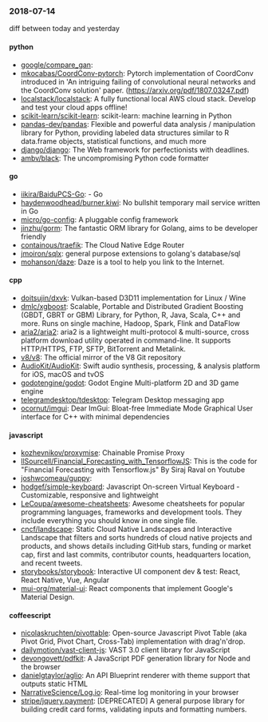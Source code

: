 ### 2018-07-14
diff between today and yesterday

#### python
* [google/compare_gan](https://github.com/google/compare_gan): 
* [mkocabas/CoordConv-pytorch](https://github.com/mkocabas/CoordConv-pytorch): Pytorch implementation of CoordConv introduced in 'An intriguing failing of convolutional neural networks and the CoordConv solution' paper. (https://arxiv.org/pdf/1807.03247.pdf)
* [localstack/localstack](https://github.com/localstack/localstack):  A fully functional local AWS cloud stack. Develop and test your cloud apps offline!
* [scikit-learn/scikit-learn](https://github.com/scikit-learn/scikit-learn): scikit-learn: machine learning in Python
* [pandas-dev/pandas](https://github.com/pandas-dev/pandas): Flexible and powerful data analysis / manipulation library for Python, providing labeled data structures similar to R data.frame objects, statistical functions, and much more
* [django/django](https://github.com/django/django): The Web framework for perfectionists with deadlines.
* [ambv/black](https://github.com/ambv/black): The uncompromising Python code formatter

#### go
* [iikira/BaiduPCS-Go](https://github.com/iikira/BaiduPCS-Go):  - Go
* [haydenwoodhead/burner.kiwi](https://github.com/haydenwoodhead/burner.kiwi): No bullshit temporary mail service written in Go
* [micro/go-config](https://github.com/micro/go-config): A pluggable config framework
* [jinzhu/gorm](https://github.com/jinzhu/gorm): The fantastic ORM library for Golang, aims to be developer friendly
* [containous/traefik](https://github.com/containous/traefik): The Cloud Native Edge Router
* [jmoiron/sqlx](https://github.com/jmoiron/sqlx): general purpose extensions to golang's database/sql
* [mohanson/daze](https://github.com/mohanson/daze): Daze is a tool to help you link to the Internet.

#### cpp
* [doitsujin/dxvk](https://github.com/doitsujin/dxvk): Vulkan-based D3D11 implementation for Linux / Wine
* [dmlc/xgboost](https://github.com/dmlc/xgboost): Scalable, Portable and Distributed Gradient Boosting (GBDT, GBRT or GBM) Library, for Python, R, Java, Scala, C++ and more. Runs on single machine, Hadoop, Spark, Flink and DataFlow
* [aria2/aria2](https://github.com/aria2/aria2): aria2 is a lightweight multi-protocol & multi-source, cross platform download utility operated in command-line. It supports HTTP/HTTPS, FTP, SFTP, BitTorrent and Metalink.
* [v8/v8](https://github.com/v8/v8): The official mirror of the V8 Git repository
* [AudioKit/AudioKit](https://github.com/AudioKit/AudioKit): Swift audio synthesis, processing, & analysis platform for iOS, macOS and tvOS
* [godotengine/godot](https://github.com/godotengine/godot): Godot Engine  Multi-platform 2D and 3D game engine
* [telegramdesktop/tdesktop](https://github.com/telegramdesktop/tdesktop): Telegram Desktop messaging app
* [ocornut/imgui](https://github.com/ocornut/imgui): Dear ImGui: Bloat-free Immediate Mode Graphical User interface for C++ with minimal dependencies

#### javascript
* [kozhevnikov/proxymise](https://github.com/kozhevnikov/proxymise): Chainable Promise Proxy
* [llSourcell/Financial_Forecasting_with_TensorflowJS](https://github.com/llSourcell/Financial_Forecasting_with_TensorflowJS): This is the code for "Financial Forecasting with Tensorflow.js" By Siraj Raval on Youtube
* [joshwcomeau/guppy](https://github.com/joshwcomeau/guppy): 
* [hodgef/simple-keyboard](https://github.com/hodgef/simple-keyboard): Javascript On-screen Virtual Keyboard - Customizable, responsive and lightweight
* [LeCoupa/awesome-cheatsheets](https://github.com/LeCoupa/awesome-cheatsheets):  Awesome cheatsheets for popular programming languages, frameworks and development tools. They include everything you should know in one single file.
* [cncf/landscape](https://github.com/cncf/landscape): Static Cloud Native Landscapes and Interactive Landscape that filters and sorts hundreds of cloud native projects and products, and shows details including GitHub stars, funding or market cap, first and last commits, contributor counts, headquarters location, and recent tweets.
* [storybooks/storybook](https://github.com/storybooks/storybook): Interactive UI component dev & test: React, React Native, Vue, Angular
* [mui-org/material-ui](https://github.com/mui-org/material-ui): React components that implement Google's Material Design.

#### coffeescript
* [nicolaskruchten/pivottable](https://github.com/nicolaskruchten/pivottable): Open-source Javascript Pivot Table (aka Pivot Grid, Pivot Chart, Cross-Tab) implementation with drag'n'drop.
* [dailymotion/vast-client-js](https://github.com/dailymotion/vast-client-js): VAST 3.0 client library for JavaScript
* [devongovett/pdfkit](https://github.com/devongovett/pdfkit): A JavaScript PDF generation library for Node and the browser
* [danielgtaylor/aglio](https://github.com/danielgtaylor/aglio): An API Blueprint renderer with theme support that outputs static HTML
* [NarrativeScience/Log.io](https://github.com/NarrativeScience/Log.io): Real-time log monitoring in your browser
* [stripe/jquery.payment](https://github.com/stripe/jquery.payment): [DEPRECATED] A general purpose library for building credit card forms, validating inputs and formatting numbers.
